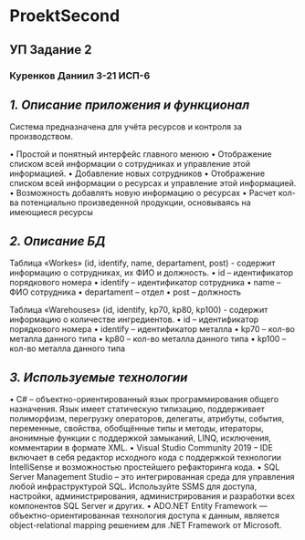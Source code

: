# ProektSecond
## УП Задание 2
### Куренков Даниил 3-21 ИСП-6

## *1. Описание приложения и функционал*

Система предназначена для учёта ресурсов и контроля за производством.

•	Простой и понятный интерфейс главного менюю
•	Отображение списком всей информации о сотрудниках и управление этой информацией.
•	Добавление новых сотрудников
•	Отображение списком всей информации о ресурсах и управление этой информацией.
•	Возможность добавлять новую информацию о ресурсах
•	Расчет кол-ва потенциально произведенной продукции, основываясь на имеющиеся ресурсы


## *2. Описание БД*

Таблица «Workes» (id, identify, name, departament, post) - содержит информацию о сотрудниках, их ФИО и должность.
•	id – идентификатор порядкового номера
•	identify – идентификатор сотрудника
•	name – ФИО сотрудника
•	departament – отдел
•	post – должность

Таблица «Warehouses» (id, identify, kp70, kp80, kp100) - содержит информацию о количестве ингредиентов.
•	id – идентификатор порядкового номера
•	identify – идентификатор металла
•	kp70 – кол-во металла данного типа
•	kp80 – кол-во металла данного типа
•	kp100 – кол-во металла данного типа


## *3. Используемые технологии*

•	C# – объектно-ориентированный язык программирования общего назначения. Язык имеет статическую типизацию, поддерживает полиморфизм, перегрузку операторов, делегаты, атрибуты, события, переменные, свойства, обобщённые типы и методы, итераторы, анонимные функции с поддержкой замыканий, LINQ, исключения, комментарии в формате XML.
•	Visual Studio Community 2019 – IDE включает в себя редактор исходного кода с поддержкой технологии IntelliSense и возможностью простейшего рефакторинга кода.
•	SQL Server Management Studio – это интегрированная среда для управления любой инфраструктурой SQL. Используйте SSMS для доступа, настройки, администрирования, администрирования и разработки всех компонентов SQL Server и других.
•	ADO.NET Entity Framework — объектно-ориентированная технология доступа к данным, является object-relational mapping решением для .NET Framework от Microsoft. 
